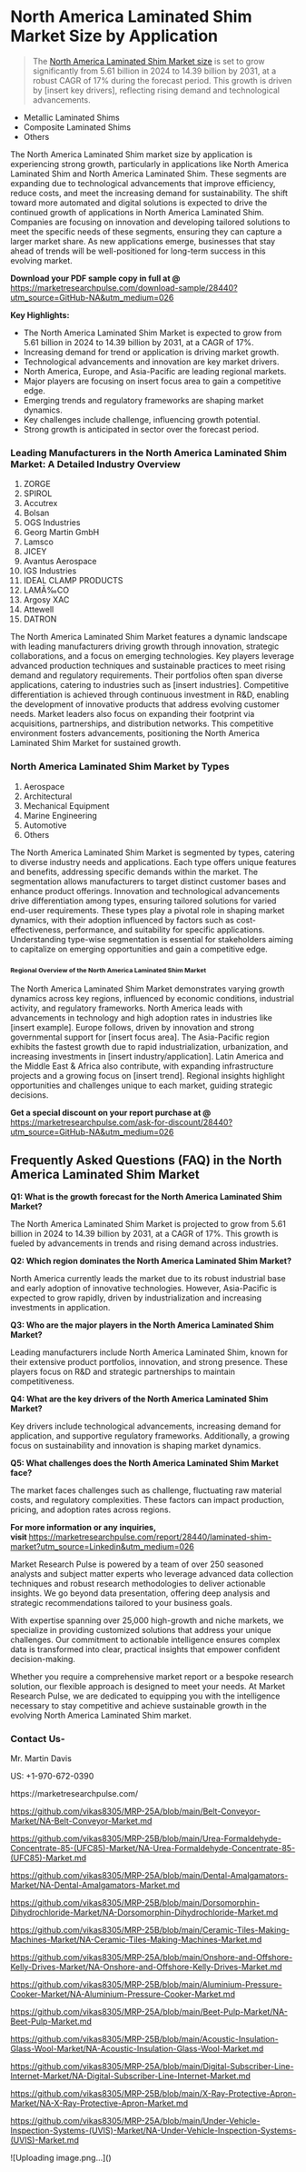 <h1>North America Laminated Shim Market&nbsp;Size by Application</h1><blockquote><p>The <a href="https://marketresearchpulse.com/download-sample/28440?utm_source=GitHub-NA&amp;utm_medium=026">North America Laminated Shim Market size</a> is set to grow significantly from 5.61 billion in 2024 to 14.39 billion by 2031, at a robust CAGR of 17% during the forecast period. This growth is driven by [insert key drivers], reflecting rising demand and technological advancements.</p></blockquote><ul><li>Metallic Laminated Shims<li> Composite Laminated Shims<li> Others</li></ul><p>The North America Laminated Shim market size by application is experiencing strong growth, particularly in applications like North America Laminated Shim and North America Laminated Shim. These segments are expanding due to technological advancements that improve efficiency, reduce costs, and meet the increasing demand for sustainability. The shift toward more automated and digital solutions is expected to drive the continued growth of applications in North America Laminated Shim. Companies are focusing on innovation and developing tailored solutions to meet the specific needs of these segments, ensuring they can capture a larger market share. As new applications emerge, businesses that stay ahead of trends will be well-positioned for long-term success in this evolving market.</p><p><strong>Download your PDF sample copy in full at @ </strong><a href="https://marketresearchpulse.com/download-sample/28440?utm_source=GitHub-NA&amp;utm_medium=026">https://marketresearchpulse.com/download-sample/28440?utm_source=GitHub-NA&amp;utm_medium=026</a></p><p><strong>Key Highlights: </strong></p><ul><li>The North America Laminated Shim Market is expected to grow from 5.61 billion in 2024 to 14.39 billion by 2031, at a CAGR of 17%.</li><li>Increasing demand for trend or application is driving market growth.</li><li>Technological advancements and innovation are key market drivers.</li><li>North America, Europe, and Asia-Pacific are leading regional markets.</li><li>Major players are focusing on insert focus area to gain a competitive edge.</li><li>Emerging trends and regulatory frameworks are shaping market dynamics.</li><li>Key challenges include challenge, influencing growth potential.</li><li>Strong growth is anticipated in sector over the forecast period.</li></ul><h3>Leading Manufacturers in the North America Laminated Shim Market: A Detailed Industry Overview</h3><ol><li>ZORGE</li><li>SPIROL</li><li>Accutrex</li><li>Bolsan</li><li>OGS Industries</li><li>Georg Martin GmbH</li><li>Lamsco</li><li>JICEY</li><li>Avantus Aerospace</li><li>IGS Industries</li><li>IDEAL CLAMP PRODUCTS</li><li>LAMÃ‰CO</li><li>Argosy XAC</li><li>Attewell</li><li>DATRON</li></ol><div class="flex max-w-full flex-col flex-grow"><div class="min-h-8 text-message flex w-full flex-col items-end gap-2 whitespace-normal break-words [.text-message+&amp;]:mt-5" dir="auto" data-message-author-role="assistant" data-message-id="fd8432e4-4910-450d-b182-61b7bfb0a01f" data-message-model-slug="gpt-4o"><div class="flex w-full flex-col gap-1 empty:hidden first:pt-[3px]"><div class="markdown prose w-full break-words dark:prose-invert light"><p>The North America Laminated Shim Market features a dynamic landscape with leading manufacturers driving growth through innovation, strategic collaborations, and a focus on emerging technologies. Key players leverage advanced production techniques and sustainable practices to meet rising demand and regulatory requirements. Their portfolios often span diverse applications, catering to industries such as [insert industries]. Competitive differentiation is achieved through continuous investment in R&amp;D, enabling the development of innovative products that address evolving customer needs. Market leaders also focus on expanding their footprint via acquisitions, partnerships, and distribution networks. This competitive environment fosters advancements, positioning the North America Laminated Shim Market for sustained growth.</p></div></div></div></div><h3>North America Laminated Shim Market by Types</h3><ol><li>Aerospace<li> Architectural<li> Mechanical Equipment<li> Marine Engineering<li> Automotive<li> Others</li></ol><div class="flex max-w-full flex-col flex-grow"><div class="min-h-8 text-message flex w-full flex-col items-end gap-2 whitespace-normal break-words [.text-message+&amp;]:mt-5" dir="auto" data-message-author-role="assistant" data-message-id="084470be-0bb7-4664-bddf-5156b4f41249" data-message-model-slug="gpt-4o-mini"><div class="flex w-full flex-col gap-1 empty:hidden first:pt-[3px]"><div class="markdown prose w-full break-words dark:prose-invert light"><p>The North America Laminated Shim Market is segmented by types, catering to diverse industry needs and applications. Each type offers unique features and benefits, addressing specific demands within the market. The segmentation allows manufacturers to target distinct customer bases and enhance product offerings. Innovation and technological advancements drive differentiation among types, ensuring tailored solutions for varied end-user requirements. These types play a pivotal role in shaping market dynamics, with their adoption influenced by factors such as cost-effectiveness, performance, and suitability for specific applications. Understanding type-wise segmentation is essential for stakeholders aiming to capitalize on emerging opportunities and gain a competitive edge.</p></div></div></div></div><h3><span style="font-size: 11px;">Regional Overview of the North America Laminated Shim Market</span></h3><div class="flex max-w-full flex-col flex-grow"><div class="min-h-8 text-message flex w-full flex-col items-end gap-2 whitespace-normal break-words [.text-message+&amp;]:mt-5" dir="auto" data-message-author-role="assistant" data-message-id="e9038762-ce64-4e30-91c9-9bd413514231" data-message-model-slug="gpt-4o-mini"><div class="flex w-full flex-col gap-1 empty:hidden first:pt-[3px]"><div class="markdown prose w-full break-words dark:prose-invert light"><p>The North America Laminated Shim Market demonstrates varying growth dynamics across key regions, influenced by economic conditions, industrial activity, and regulatory frameworks. North America leads with advancements in technology and high adoption rates in industries like [insert example]. Europe follows, driven by innovation and strong governmental support for [insert focus area]. The Asia-Pacific region exhibits the fastest growth due to rapid industrialization, urbanization, and increasing investments in [insert industry/application]. Latin America and the Middle East &amp; Africa also contribute, with expanding infrastructure projects and a growing focus on [insert trend]. Regional insights highlight opportunities and challenges unique to each market, guiding strategic decisions.</p></div></div></div></div><p><strong>Get a special discount on your report purchase at @ </strong><a href="https://marketresearchpulse.com/ask-for-discount/28440?utm_source=GitHub-NA&amp;utm_medium=026">https://marketresearchpulse.com/ask-for-discount/28440?utm_source=GitHub-NA&amp;utm_medium=026</a></p><h2>Frequently Asked Questions (FAQ) in the North America Laminated Shim Market</h2><p><strong>Q1: What is the growth forecast for the North America Laminated Shim Market?</strong></p><p>The North America Laminated Shim Market is projected to grow from 5.61 billion in 2024 to 14.39 billion by 2031, at a CAGR of 17%. This growth is fueled by advancements in trends and rising demand across industries.</p><p><strong>Q2: Which region dominates the North America Laminated Shim Market?</strong></p><p>North America currently leads the market due to its robust industrial base and early adoption of innovative technologies. However, Asia-Pacific is expected to grow rapidly, driven by industrialization and increasing investments in application.</p><p><strong>Q3: Who are the major players in the North America Laminated Shim Market?</strong></p><p>Leading manufacturers include North America Laminated Shim, known for their extensive product portfolios, innovation, and strong presence. These players focus on R&amp;D and strategic partnerships to maintain competitiveness.</p><p><strong>Q4: What are the key drivers of the North America Laminated Shim Market?</strong></p><p>Key drivers include technological advancements, increasing demand for application, and supportive regulatory frameworks. Additionally, a growing focus on sustainability and innovation is shaping market dynamics.</p><p><strong>Q5: What challenges does the North America Laminated Shim Market face?</strong></p><p>The market faces challenges such as challenge, fluctuating raw material costs, and regulatory complexities. These factors can impact production, pricing, and adoption rates across regions.</p><p><strong>For more information or any inquiries, visit&nbsp;</strong><a href="https://marketresearchpulse.com/report/28440/laminated-shim-market?utm_source=Linkedin&utm_medium=026">https://marketresearchpulse.com/report/28440/laminated-shim-market?utm_source=Linkedin&utm_medium=026</a></p><p>Market Research Pulse is powered by a team of over 250 seasoned analysts and subject matter experts who leverage advanced data collection techniques and robust research methodologies to deliver actionable insights. We go beyond data presentation, offering deep analysis and strategic recommendations tailored to your business goals.</p><p>With expertise spanning over 25,000 high-growth and niche markets, we specialize in providing customized solutions that address your unique challenges. Our commitment to actionable intelligence ensures complex data is transformed into clear, practical insights that empower confident decision-making.</p><p>Whether you require a comprehensive market report or a bespoke research solution, our flexible approach is designed to meet your needs. At Market Research Pulse, we are dedicated to equipping you with the intelligence necessary to stay competitive and achieve sustainable growth in the evolving North America Laminated Shim market.</p><h3><strong>Contact Us-</strong></h3><p>Mr. Martin Davis</p><p>US: +1-970-672-0390</p><p>https://marketresearchpulse.com/</p><p><a href="https://github.com/vikas8305/MRP-25A/blob/main/Belt-Conveyor-Market/NA-Belt-Conveyor-Market.md">https://github.com/vikas8305/MRP-25A/blob/main/Belt-Conveyor-Market/NA-Belt-Conveyor-Market.md</a></p><p><a href="https://github.com/vikas8305/MRP-25B/blob/main/Urea-Formaldehyde-Concentrate-85-(UFC85)-Market/NA-Urea-Formaldehyde-Concentrate-85-(UFC85)-Market.md">https://github.com/vikas8305/MRP-25B/blob/main/Urea-Formaldehyde-Concentrate-85-(UFC85)-Market/NA-Urea-Formaldehyde-Concentrate-85-(UFC85)-Market.md</a></p><p><a href="https://github.com/vikas8305/MRP-25A/blob/main/Dental-Amalgamators-Market/NA-Dental-Amalgamators-Market.md">https://github.com/vikas8305/MRP-25A/blob/main/Dental-Amalgamators-Market/NA-Dental-Amalgamators-Market.md</a></p><p><a href="https://github.com/vikas8305/MRP-25B/blob/main/Dorsomorphin-Dihydrochloride-Market/NA-Dorsomorphin-Dihydrochloride-Market.md">https://github.com/vikas8305/MRP-25B/blob/main/Dorsomorphin-Dihydrochloride-Market/NA-Dorsomorphin-Dihydrochloride-Market.md</a></p><p><a href="https://github.com/vikas8305/MRP-25B/blob/main/Ceramic-Tiles-Making-Machines-Market/NA-Ceramic-Tiles-Making-Machines-Market.md">https://github.com/vikas8305/MRP-25B/blob/main/Ceramic-Tiles-Making-Machines-Market/NA-Ceramic-Tiles-Making-Machines-Market.md</a></p><p><a href="https://github.com/vikas8305/MRP-25A/blob/main/Onshore-and-Offshore-Kelly-Drives-Market/NA-Onshore-and-Offshore-Kelly-Drives-Market.md">https://github.com/vikas8305/MRP-25A/blob/main/Onshore-and-Offshore-Kelly-Drives-Market/NA-Onshore-and-Offshore-Kelly-Drives-Market.md</a></p><p><a href="https://github.com/vikas8305/MRP-25B/blob/main/Aluminium-Pressure-Cooker-Market/NA-Aluminium-Pressure-Cooker-Market.md">https://github.com/vikas8305/MRP-25B/blob/main/Aluminium-Pressure-Cooker-Market/NA-Aluminium-Pressure-Cooker-Market.md</a></p><p><a href="https://github.com/vikas8305/MRP-25A/blob/main/Beet-Pulp-Market/NA-Beet-Pulp-Market.md">https://github.com/vikas8305/MRP-25A/blob/main/Beet-Pulp-Market/NA-Beet-Pulp-Market.md</a></p><p><a href="https://github.com/vikas8305/MRP-25B/blob/main/Acoustic-Insulation-Glass-Wool-Market/NA-Acoustic-Insulation-Glass-Wool-Market.md">https://github.com/vikas8305/MRP-25B/blob/main/Acoustic-Insulation-Glass-Wool-Market/NA-Acoustic-Insulation-Glass-Wool-Market.md</a></p><p><a href="https://github.com/vikas8305/MRP-25A/blob/main/Digital-Subscriber-Line-Internet-Market/NA-Digital-Subscriber-Line-Internet-Market.md">https://github.com/vikas8305/MRP-25A/blob/main/Digital-Subscriber-Line-Internet-Market/NA-Digital-Subscriber-Line-Internet-Market.md</a></p><p><a href="https://github.com/vikas8305/MRP-25B/blob/main/X-Ray-Protective-Apron-Market/NA-X-Ray-Protective-Apron-Market.md">https://github.com/vikas8305/MRP-25B/blob/main/X-Ray-Protective-Apron-Market/NA-X-Ray-Protective-Apron-Market.md</a></p><p><a href="https://github.com/vikas8305/MRP-25A/blob/main/Under-Vehicle-Inspection-Systems-(UVIS)-Market/NA-Under-Vehicle-Inspection-Systems-(UVIS)-Market.md">https://github.com/vikas8305/MRP-25A/blob/main/Under-Vehicle-Inspection-Systems-(UVIS)-Market/NA-Under-Vehicle-Inspection-Systems-(UVIS)-Market.md</a></p>
![Uploading image.png…]()
